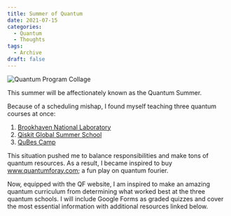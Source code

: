 ```yaml
---
title: Summer of Quantum
date: 2021-07-15
categories:
  - Quantum
  - Thoughts
tags:
  - Archive
draft: false
---
```


![Quantum Program Collage](/images/quantumSummer.webp)

This summer will be affectionately known as the Quantum Summer.

Because of a scheduling mishap, I found myself teaching three quantum courses at once:

1. [Brookhaven National Laboratory](https://www.bnl.gov/quantumcenter/)
2. [Qiskit Global Summer School](https://qiskit.org/events/summer-school/)
3. [QuBes Camp](https://www.qmunity.tech/qubes-camp)

This situation pushed me to balance responsibilities and make tons of quantum resources. As a result, I became inspired to buy www.quantumforay.com; a fun play on quantum fourier.

Now, equipped with the QF website, I am inspired to make an amazing quantum curriculum from determining what worked best at the three quantum schools. I will include Google Forms as graded quizzes and cover the most essential information with additional resources linked below.
